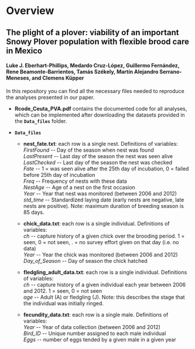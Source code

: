 # Overview
## The plight of a plover: viability of an important Snowy Plover population with flexible brood care in Mexico
#### Luke J. Eberhart-Phillips, Medardo Cruz-López, Guillermo Fernández, Rene Beamonte-Barrientos, Tamás Székely, Martín Alejandro Serrano-Meneses, and Clemens Küpper

In this repository you can find all the necessary files needed to reproduce the analyses presented in our paper.

* **Rcode_Ceuta_PVA.pdf** contains the documented code for all analyses, which can be implemented after downloading the datasets provided in the **`Data_files`** folder.
* **`Data_files`**

    + **nest_fate.txt**: each row is a single nest. Definitions of variables:  
*FirstFound* -- Day of the season when nest was found  
*LastPresent* -- Last day of the season the nest was seen alive  
*LastChecked* -- Last day of the season the nest was checked  
*Fate* -- 1 = was seen alive after the 25th day of incubation, 0 = failed
before 25th day of incubation  
*Freq* -- Frequency of nests with these data  
*NestAge* -- Age of a nest on the first occasion  
*Year* -- Year that nest was monitored (between 2006 and 2012)  
*std_time* -- Standardized laying date (early nests are
negative, late nests are positive). Note: maximum duration of
breeding season is 85 days.  

    + **chick_data.txt**: each row is a single individual. Definitions of
variables:  
*ch* -- capture history of a given chick over the brooding period. 1 = seen, 
0 = not seen, . = no survey effort given on that day (i.e. no data)  
*Year* -- Year the chick was monitored (between 2006 and 2012)  
*Day_of_Season* -- Day of season the chick hatched  

    + **fledgling_adult_data.txt**: each row is a single individual. Definitions of
variables:  
*ch* -- capture history of a given individual each year between 2006 and 2012.
1 = seen, 0 = not seen  
*age* -- Adult (A) or fledgling (J). Note: this describes the stage that the individual
was initially ringed.  

    + **fecundity_data.txt**: each row is a single male. Definitions of variables:  
*Year* -- Year of data collection (between 2006 and 2012)  
*Bird_ID* -- Unique number assigned to each male individual  
*Eggs* -- number of eggs tended by a given male in a given year  
